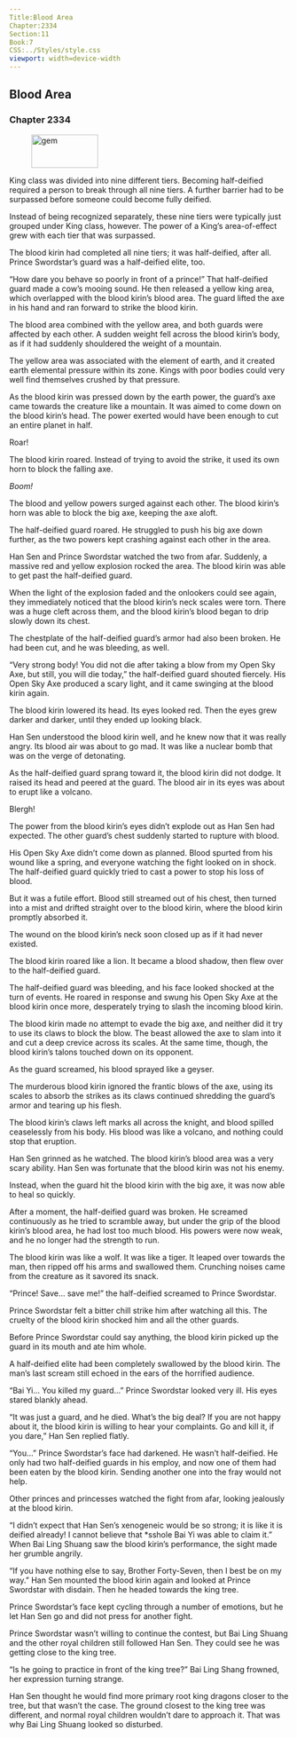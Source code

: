 ```yaml
---
Title:Blood Area 
Chapter:2334 
Section:11 
Book:7 
CSS:../Styles/style.css 
viewport: width=device-width
---
```

  
## Blood Area
### Chapter 2334
  
<figure>
	<img src="../Images/gem.gif" alt="gem" id="gem" width="120" height="60" />
</figure>
  

  
King class was divided into nine different tiers. Becoming half-deified required a person to break through all nine tiers. A further barrier had to be surpassed before someone could become fully deified.

Instead of being recognized separately, these nine tiers were typically just grouped under King class, however. The power of a King’s area-of-effect grew with each tier that was surpassed.

The blood kirin had completed all nine tiers; it was half-deified, after all. Prince Swordstar’s guard was a half-deified elite, too.

“How dare you behave so poorly in front of a prince!” That half-deified guard made a cow’s mooing sound. He then released a yellow king area, which overlapped with the blood kirin’s blood area. The guard lifted the axe in his hand and ran forward to strike the blood kirin.

The blood area combined with the yellow area, and both guards were affected by each other. A sudden weight fell across the blood kirin’s body, as if it had suddenly shouldered the weight of a mountain.

The yellow area was associated with the element of earth, and it created earth elemental pressure within its zone. Kings with poor bodies could very well find themselves crushed by that pressure.

As the blood kirin was pressed down by the earth power, the guard’s axe came towards the creature like a mountain. It was aimed to come down on the blood kirin’s head. The power exerted would have been enough to cut an entire planet in half.

Roar!

The blood kirin roared. Instead of trying to avoid the strike, it used its own horn to block the falling axe.

*Boom!*

The blood and yellow powers surged against each other. The blood kirin’s horn was able to block the big axe, keeping the axe aloft.

The half-deified guard roared. He struggled to push his big axe down further, as the two powers kept crashing against each other in the area.

Han Sen and Prince Swordstar watched the two from afar. Suddenly, a massive red and yellow explosion rocked the area. The blood kirin was able to get past the half-deified guard.

When the light of the explosion faded and the onlookers could see again, they immediately noticed that the blood kirin’s neck scales were torn. There was a huge cleft across them, and the blood kirin’s blood began to drip slowly down its chest.

The chestplate of the half-deified guard’s armor had also been broken. He had been cut, and he was bleeding, as well.

“Very strong body! You did not die after taking a blow from my Open Sky Axe, but still, you will die today,” the half-deified guard shouted fiercely. His Open Sky Axe produced a scary light, and it came swinging at the blood kirin again.

The blood kirin lowered its head. Its eyes looked red. Then the eyes grew darker and darker, until they ended up looking black.

Han Sen understood the blood kirin well, and he knew now that it was really angry. Its blood air was about to go mad. It was like a nuclear bomb that was on the verge of detonating.

As the half-deified guard sprang toward it, the blood kirin did not dodge. It raised its head and peered at the guard. The blood air in its eyes was about to erupt like a volcano.

Blergh!

The power from the blood kirin’s eyes didn’t explode out as Han Sen had expected. The other guard’s chest suddenly started to rupture with blood.

His Open Sky Axe didn’t come down as planned. Blood spurted from his wound like a spring, and everyone watching the fight looked on in shock. The half-deified guard quickly tried to cast a power to stop his loss of blood.

But it was a futile effort. Blood still streamed out of his chest, then turned into a mist and drifted straight over to the blood kirin, where the blood kirin promptly absorbed it.

The wound on the blood kirin’s neck soon closed up as if it had never existed.

The blood kirin roared like a lion. It became a blood shadow, then flew over to the half-deified guard.

The half-deified guard was bleeding, and his face looked shocked at the turn of events. He roared in response and swung his Open Sky Axe at the blood kirin once more, desperately trying to slash the incoming blood kirin.

The blood kirin made no attempt to evade the big axe, and neither did it try to use its claws to block the blow. The beast allowed the axe to slam into it and cut a deep crevice across its scales. At the same time, though, the blood kirin’s talons touched down on its opponent.

As the guard screamed, his blood sprayed like a geyser.

The murderous blood kirin ignored the frantic blows of the axe, using its scales to absorb the strikes as its claws continued shredding the guard’s armor and tearing up his flesh.

The blood kirin’s claws left marks all across the knight, and blood spilled ceaselessly from his body. His blood was like a volcano, and nothing could stop that eruption.

Han Sen grinned as he watched. The blood kirin’s blood area was a very scary ability. Han Sen was fortunate that the blood kirin was not his enemy.

Instead, when the guard hit the blood kirin with the big axe, it was now able to heal so quickly.

After a moment, the half-deified guard was broken. He screamed continuously as he tried to scramble away, but under the grip of the blood kirin’s blood area, he had lost too much blood. His powers were now weak, and he no longer had the strength to run.

The blood kirin was like a wolf. It was like a tiger. It leaped over towards the man, then ripped off his arms and swallowed them. Crunching noises came from the creature as it savored its snack.

“Prince! Save… save me!” the half-deified screamed to Prince Swordstar.

Prince Swordstar felt a bitter chill strike him after watching all this. The cruelty of the blood kirin shocked him and all the other guards.

Before Prince Swordstar could say anything, the blood kirin picked up the guard in its mouth and ate him whole.

A half-deified elite had been completely swallowed by the blood kirin. The man’s last scream still echoed in the ears of the horrified audience.

“Bai Yi… You killed my guard…” Prince Swordstar looked very ill. His eyes stared blankly ahead.

“It was just a guard, and he died. What’s the big deal? If you are not happy about it, the blood kirin is willing to hear your complaints. Go and kill it, if you dare,” Han Sen replied flatly.

“You…” Prince Swordstar’s face had darkened. He wasn’t half-deified. He only had two half-deified guards in his employ, and now one of them had been eaten by the blood kirin. Sending another one into the fray would not help.

Other princes and princesses watched the fight from afar, looking jealously at the blood kirin.

“I didn’t expect that Han Sen’s xenogeneic would be so strong; it is like it is deified already! I cannot believe that *sshole Bai Yi was able to claim it.” When Bai Ling Shuang saw the blood kirin’s performance, the sight made her grumble angrily.

“If you have nothing else to say, Brother Forty-Seven, then I best be on my way.” Han Sen mounted the blood kirin again and looked at Prince Swordstar with disdain. Then he headed towards the king tree.

Prince Swordstar’s face kept cycling through a number of emotions, but he let Han Sen go and did not press for another fight.

Prince Swordstar wasn’t willing to continue the contest, but Bai Ling Shuang and the other royal children still followed Han Sen. They could see he was getting close to the king tree.

“Is he going to practice in front of the king tree?” Bai Ling Shang frowned, her expression turning strange.

Han Sen thought he would find more primary root king dragons closer to the tree, but that wasn’t the case. The ground closest to the king tree was different, and normal royal children wouldn’t dare to approach it. That was why Bai Ling Shuang looked so disturbed.